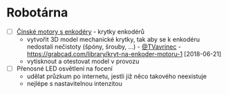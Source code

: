 # Robotárna

- [ ] [Čínské motory s enkodéry](https://www.aliexpress.com/item/1-set-2-set-Mayitr-DC-6V-210RPM-Encoder-Motor-Gear-4mm-Shaft-With-Screws-Mounting/32823003082.html) - krytky enkodérů
  - vytvořit 3D model mechanické krytky, tak aby se k enkodéru nedostali nečistoty (špóny, šrouby, ...) - [@TVavrinec](https://github.com/TVavrinec) - https://grabcad.com/library/kryt-na-enkoder-motoru-1 [2018-06-21]
  - vytisknout a otestovat model v provozu
- [ ] Přenosné LED osvětlení na focení
  - udělat průzkum po internetu, jestli již něco takového neexistuje
  - nejlépe s nastavitelnou intenzitou
